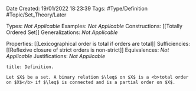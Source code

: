 <div class="topSpace"></div>

Date Created: 19/01/2022 18:23:39
Tags: #Type/Definition #Topic/Set_Theory/Later

Types: <i>Not Applicable</i>
Examples: <i>Not Applicable</i>
Constructions: [[Totally Ordered Set]]
Generalizations: <i>Not Applicable</i>

Properties: [[Lexicographical order is total if orders are total]]
Sufficiencies: [[Reflexive closure of strict orders is non-strict]]
Equivalences: <i>Not Applicable</i>
Justifications: <i>Not Applicable</i>

``` ad-Definition
title: Definition.

Let $X$ be a set. A binary relation $\leq$ on $X$ is a <b>total order on $X$</b> if $\leq$ is connected and is a partial order on $X$.

```
